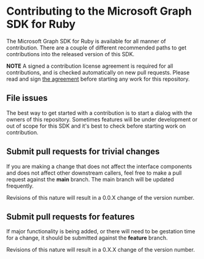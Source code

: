 # Contributing to the Microsoft Graph SDK for Ruby

The Microsoft Graph SDK for Ruby is available for all manner of contribution. There are a couple of different recommended paths to get contributions into the released version of this SDK.

__NOTE__ A signed a contribution license agreement is required for all contributions, and is checked automatically on new pull requests. Please read and sign [the agreement](https://cla.microsoft.com/) before starting any work for this repository.

## File issues

The best way to get started with a contribution is to start a dialog with the owners of this repository. Sometimes features will be under development or out of scope for this SDK and it's best to check before starting work on contribution.

## Submit pull requests for trivial changes

If you are making a change that does not affect the interface components and does not affect other downstream callers, feel free to make a pull request against the __main__ branch.  The main branch will be updated frequently.

Revisions of this nature will result in a 0.0.X change of the version number.

## Submit pull requests for features

If major functionality is being added, or there will need to be gestation time for a change, it should be submitted against the __feature__ branch.

Revisions of this nature will result in a 0.X.X change of the version number.

